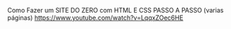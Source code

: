 Como Fazer um SITE DO ZERO com HTML E CSS PASSO A PASSO (varias páginas)
https://www.youtube.com/watch?v=LqqxZOec6HE
